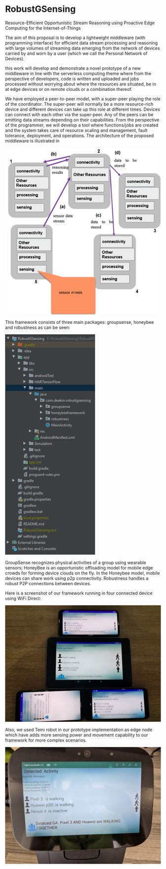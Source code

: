 # RobustGSensing
Resource-Efficient Opportunistic Stream Reasoning using Proactive Edge Computing for the Internet-of-Things



The aim of this proposal is to develop a lightweight middleware (with programming interface) for efficient data stream processing and reasoning with large volumes of streaming data emerging from the network of devices carried by and worn by a user (which we call the Personal Network of Devices).


this work will develop and demonstrate a novel prototype of a new middleware in line with the serverless computing theme where from the perspective of developers, code is written and uploaded and jobs processed without worrying about where the resources are situated, be in at edge devices or on remote clouds or a combination thereof.

We have employed a peer-to-peer model, with a super-peer playing the role of the coordinator. The super-peer will normally be a more resource-rich device and different devices can take up this role at different times. Devices can connect with each other via the super-peer. Any of the peers can be emitting data streams depending on their capabilities. 
From the perspective of the programmer, we will develop a tool where functions/jobs are created and the system takes care of resource scaling and management, fault tolerance, deployment, and operations. The architecture of the proposed middleware is illustrated in


![Alt text](https://github.com/abkenar/RobustGSensing/blob/master/figures/robustgsensing.png "RobustGSensing")


This framework consists of three main packages: groupsense, honeybee and robustness as can be seen: 

![Alt text](https://github.com/abkenar/RobustGSensing/blob/master/figures/packages.png "Project Packages")


GroupSense recognizes physical activities of a group using wearable sensors; HoneyBee is an opportunistic offloading model for mobile edge crowds for forming device clouds on the fly. In the Honeybee model, mobile devices can share work using p2p connectivity. Robustness handles a robust P2P connections between devices.    

Here is a screenshot of our framework running in four connected device using WiFi Direct:

![Alt text](https://github.com/abkenar/RobustGSensing/blob/master/figures/screenshot1.jpg "Screenshot")


Also, we used Temi robot in our prototype implementation as edge node which have adds more sensing power and movement capability to our framework for more complex scenarios.   

![Alt text](https://github.com/abkenar/RobustGSensing/blob/master/figures/screenshot2.jpg "Screenshot")


